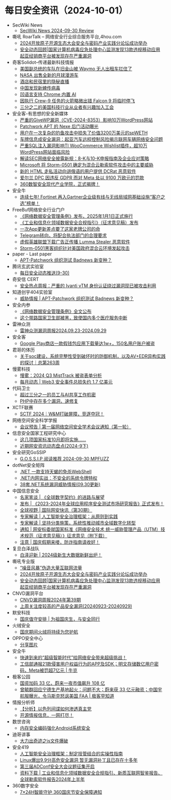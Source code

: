 # 每日安全资讯（2024-10-01）

- SecWiki News
  - [SecWiki News 2024-09-30 Review](http://www.sec-wiki.com/?2024-09-30)
- 嘶吼 RoarTalk – 网络安全行业综合服务平台,4hou.com
  - [2024开放原子开源生态大会安全与密码产业实践分论坛成功举办](https://www.4hou.com/posts/2X9J)
  - [安全动态回顾|国家计算机病毒应急处理中心监测发现13款违规移动应用 起亚经销商平台被发现存在严重漏洞](https://www.4hou.com/posts/1M93)
- 奇客Solidot–传递最新科技情报
  - [美国副总统的车队在旧金山被 Waymo 无人出租车拦住了](https://www.solidot.org/story?sid=79389)
  - [NASA 出售全新的月球漫游车](https://www.solidot.org/story?sid=79388)
  - [酒店和民宿里的隐秘直播](https://www.solidot.org/story?sid=79387)
  - [中国发现新蜱传病毒](https://www.solidot.org/story?sid=79386)
  - [凹语言支持 Chrome 内置 AI](https://www.solidot.org/story?sid=79385)
  - [因执行 Crew-9 任务的火箭略微出错 Falcon 9 将临时停飞](https://www.solidot.org/story?sid=79384)
  - [三分之二的美国科技行业从业者有兴趣加入工会](https://www.solidot.org/story?sid=79383)
- 安全客-有思想的安全新媒体
  - [严重的GiveWP漏洞（CVE-2024-8353）影响10万WordPress网站](https://www.anquanke.com/post/id/300547)
  - [Patchwork APT 的 Nexe 后门活动曝光](https://www.anquanke.com/post/id/300549)
  - [用户在一次复杂的钓鱼攻击中损失了价值3200万美元的spWETH](https://www.anquanke.com/post/id/300551)
  - [车牌信息成安全漏洞：起亚汽车远程控制风险揭示联网车辆网络安全问题](https://www.anquanke.com/post/id/300553)
  - [严重SQL注入漏洞影响TI WooCommerce Wishlist插件，超10万WordPress网站面临风险](https://www.anquanke.com/post/id/300556)
  - [解读SEC网络安全披露新规：8-K与10-K申报指南及企业应对策略](https://www.anquanke.com/post/id/300558)
  - [Microsoft 将 Storm-0501 确定为混合云勒索软件攻击中的主要威胁](https://www.anquanke.com/post/id/300561)
  - [新的 HTML 走私活动向讲俄语的用户提供 DCRat 恶意软件](https://www.anquanke.com/post/id/300564)
  - [爱尔兰 DPC 因违反 GDPR 而对 Meta 处以 9100 万欧元的罚款](https://www.anquanke.com/post/id/300566)
  - [360数智安全现代产业学院，正式揭牌！](https://www.anquanke.com/post/id/300569)
- 安全牛
  - [连续七年! Fortinet 再入Gartner企业级有线与无线局域网基础设施“客户之选”榜单！](https://www.aqniu.com/vendor/106501.html)
- FreeBuf网络安全行业门户
  - [《网络数据安全管理条例》发布，2025年1月1日正式施行](https://www.freebuf.com/news/412154.html)
  - [《工业和信息化领域数据安全合规指引》（征求意见稿）发布](https://www.freebuf.com/news/412147.html)
  - [一次App更新差点要了这家老牌公司的命](https://www.freebuf.com/articles/412128.html)
  - [Telegram转向，将配合执法部门的合理要求](https://www.freebuf.com/news/412098.html)
  - [虚假英雄联盟下载广告正传播 Lumma Stealer 恶意软件](https://www.freebuf.com/news/412090.html)
  - [Storm-0501黑客组织针对美国政府混合云环境发起攻击](https://www.freebuf.com/news/412078.html)
- paper - Last paper
  - [APT-Patchwork 组织测试 Badnews 新变种？](https://paper.seebug.org/3231/)
- 腾讯玄武实验室
  - [每日安全动态推送(9-30)](https://mp.weixin.qq.com/s?__biz=MzA5NDYyNDI0MA==&mid=2651959815&idx=1&sn=47ffa9bb7425fde8bfb7ad0726aa9aa9&chksm=8baed298bcd95b8ebc95d855f9c4f6ebd1b15ee182516f1e15637d26b4fb23daa50d84b67937&scene=58&subscene=0#rd)
- 奇安信 CERT
  - [安全热点周报：严重的 Ivanti vTM 身份认证绕过漏洞现已被攻击利用](https://mp.weixin.qq.com/s?__biz=MzU5NDgxODU1MQ==&mid=2247502218&idx=1&sn=1911aaea26cf117a13c8db46af66a5ba&chksm=fe79ed12c90e6404076d806b29b138e8264d9b0a1360a43d0046a74692889ba53aa00906a2f8&scene=58&subscene=0#rd)
- 知道创宇404实验室
  - [威胁情报 | APT-Patchwork 组织测试 Badnews 新变种？](https://mp.weixin.qq.com/s?__biz=MzAxNDY2MTQ2OQ==&mid=2650988765&idx=1&sn=2bcaf1e549d0c3b99a4a7a2a492a2d08&chksm=8079a2efb70e2bf9337cf95a53e60317e784143479752191a61f155ec2e1cf0e37701e29b81b&scene=58&subscene=0#rd)
- 安全内参
  - [《网络数据安全管理条例》全文公布](https://mp.weixin.qq.com/s?__biz=MzI4NDY2MDMwMw==&mid=2247512734&idx=1&sn=808e3ba1d737ac6f9953908a9a8f160e&chksm=ebfaf5bedc8d7ca8029b6ae77f36a0721998bef6875b04382e689c03ec7945c88cfcd79717ac&scene=58&subscene=0#rd)
  - [这个带路国家卫生部被黑，致使国内多个医疗服务中断](https://mp.weixin.qq.com/s?__biz=MzI4NDY2MDMwMw==&mid=2247512734&idx=2&sn=2b29e25fcbf6af71a617cf7a4369d0fb&chksm=ebfaf5bedc8d7ca84246c97b037ba085b98a8a319a6ce6e1d7ecc73fed16bb86307a1af0283b&scene=58&subscene=0#rd)
- 雷神众测
  - [雷神众测漏洞周报2024.09.23-2024.09.29](https://mp.weixin.qq.com/s?__biz=MzI0NzEwOTM0MA==&mid=2652503113&idx=1&sn=9e0af14b0914adb98dda4decfe908e5e&chksm=f2585ffac52fd6ec9c2078a493874ad925d0cd35a1aa5c7176ad513d6dcfcc4c3e39c345df9e&scene=58&subscene=0#rd)
- 安全客
  - [Google Play商店一款假钱包应用下载量达1w+，150名用户账户被盗](https://mp.weixin.qq.com/s?__biz=MzA5ODA0NDE2MA==&mid=2649786990&idx=1&sn=cbf34ab7c084f299ee0889e3b0b0d7b4&chksm=8893ba01bfe433170332b0578ed862195fb4b6fdce8f08a99c97655ddb49c2b1b36efe8bc210&scene=58&subscene=0#rd)
- 君哥的体历
  - [关于soc建设，系统完整性受到破坏时的防御机制，以及AV+EDR异构实践的探讨｜总第263周](https://mp.weixin.qq.com/s?__biz=MzI2MjQ1NTA4MA==&mid=2247491504&idx=1&sn=0ab81b085e1ed20d35fd1539c78e14aa&chksm=ea4bb5f7dd3c3ce15bb64c2e1970642a41b860d2c1d91990ef95b2ddcd64008485a79084953d&scene=58&subscene=0#rd)
- 慢雾科技
  - [慢雾：2024 Q3 MistTrack 被盗表单分析](https://mp.weixin.qq.com/s?__biz=MzU4ODQ3NTM2OA==&mid=2247500472&idx=1&sn=b8af0c6be27c5f779a9886e166ef8287&chksm=fddebc3fcaa93529cd590f829d1219d5594f9662263493dcddda5733842ceb946a95d538dda6&scene=58&subscene=0#rd)
  - [每月动态 | Web3 安全事件总损失约 1.7 亿美元](https://mp.weixin.qq.com/s?__biz=MzU4ODQ3NTM2OA==&mid=2247500472&idx=2&sn=cbc8fb3fc309128cb863b0539d28d5f0&chksm=fddebc3fcaa9352943aa2777205c0b4790d1f2b4d27af2e56821981d458ff073fec926fe11a9&scene=58&subscene=0#rd)
- 代码卫士
  - [超过三分之一的员工与AI共享工作机密](https://mp.weixin.qq.com/s?__biz=MzI2NTg4OTc5Nw==&mid=2247520981&idx=1&sn=7350d1b84ce9746dae06aafc5e55e76a&chksm=ea94a3bfdde32aa9a656ece3d6e12959f385a712e4b31e2e665d89a77c0b95cb2e742dbe0d91&scene=58&subscene=0#rd)
  - [PHP中存在多个漏洞，速修复](https://mp.weixin.qq.com/s?__biz=MzI2NTg4OTc5Nw==&mid=2247520981&idx=2&sn=804d3895d9a0ec8b221e9c44449e8673&chksm=ea94a3bfdde32aa9f5bdbcd7d9bc4439b09e511516e9c3a98c685f059104336ba92c2d6638a7&scene=58&subscene=0#rd)
- XCTF联赛
  - [SCTF 2024｜W&M打破屏障，竞逐夺冠！](https://mp.weixin.qq.com/s?__biz=MjM5NDU3MjExNw==&mid=2247515407&idx=1&sn=b7c07d7f6e57d6713f5dd91109813093&chksm=a6874f3591f0c623425aee28eeedc700c9dbf302120b2c965881196031ce368af01901ebcecb&scene=58&subscene=0#rd)
- 网络空间安全科学学报
  - [会议预告 | 第一届网络空间安全学术会议通知（第一轮）](https://mp.weixin.qq.com/s?__biz=MzI0NjU2NDMwNQ==&mid=2247501982&idx=1&sn=e8d1dbb889e8a5b799fe20351f748674&chksm=e9bfdc20dec855364e8d5efeafa80684d47abffbd374bcf090cedb023e14e266ab52e66b72b7&scene=58&subscene=0#rd)
- 信息安全国家工程研究中心
  - [这几项国家标准10月即将实施......](https://mp.weixin.qq.com/s?__biz=MzU5OTQ0NzY3Ng==&mid=2247497897&idx=1&sn=fb799e64427d39ce562dfa392bd9f91e&chksm=feb679bac9c1f0acee9bfddf8cab4c172e8717327165eda55381b350d3273e619e483cd39372&scene=58&subscene=0#rd)
  - [近期网安资讯动态盘点(2024-9下)](https://mp.weixin.qq.com/s?__biz=MzU5OTQ0NzY3Ng==&mid=2247497897&idx=2&sn=58a7cf241c04bd33f524478043959b63&chksm=feb679bac9c1f0ac6132a7723504d1954f8496535ff109580020f03e9edeb1fc8b1936aa4390&scene=58&subscene=0#rd)
- 安全研究GoSSIP
  - [G.O.S.S.I.P 阅读推荐 2024-09-30 MPFUZZ](https://mp.weixin.qq.com/s?__biz=Mzg5ODUxMzg0Ng==&mid=2247498937&idx=1&sn=36df820c4074b5bd0d4f219db1c40f8d&chksm=c063d260f7145b76a1959fea861e96163ae0a40dc7ebbb8f9ccb3f77a4201c3183c3f3cb4f93&scene=58&subscene=0#rd)
- dotNet安全矩阵
  - [.NET 一款支持天蝎的免杀WebShell](https://mp.weixin.qq.com/s?__biz=MzUyOTc3NTQ5MA==&mid=2247495641&idx=1&sn=1cbe9e55dff7196efb6f410c6850c988&chksm=fa594134cd2ec82280fb28f078710b7d9ac9b7da97b7effc174c6e67ee1fb1868a1d922318e3&scene=58&subscene=0#rd)
  - [.NET内网实战：不安全的系统令牌特权](https://mp.weixin.qq.com/s?__biz=MzUyOTc3NTQ5MA==&mid=2247495641&idx=2&sn=bff23e799ca2991c95ec86ecf05b3b65&chksm=fa594134cd2ec822a15ba97bf79d8438ce8d1b0383a7d9456fec79a41371cce5562ed7f9f00d&scene=58&subscene=0#rd)
  - [38套.NET系统漏洞威胁情报(09.30更新)](https://mp.weixin.qq.com/s?__biz=MzUyOTc3NTQ5MA==&mid=2247495641&idx=3&sn=8a84679c1f0b07870bc57d97f9dd9970&chksm=fa594134cd2ec8225cf31371d15fdac42eb17ae0a12ede90227104bdcd43ee4a9947ff39b5d2&scene=58&subscene=0#rd)
- 中国信息安全
  - [名家笔谈 | 《全球数字契约》的进路与展望](https://mp.weixin.qq.com/s?__biz=MzA5MzE5MDAzOA==&mid=2664226510&idx=1&sn=31bc974845692232fc5e9e0cbc48d155&chksm=8b59dc37bc2e55219195838636ad7f3a823ac97047dc382719724b46edf609db677e875a3ab9&scene=58&subscene=0#rd)
  - [发布 | 《2023-2024年全球应用程序安全测试市场研究报告》正式发布！](https://mp.weixin.qq.com/s?__biz=MzA5MzE5MDAzOA==&mid=2664226510&idx=2&sn=1cf8cf78fc6ac3628dcf70b1fddaff3b&chksm=8b59dc37bc2e5521b75eba1b90b2305bd50f02df354cf75ffe5971daf291a8981dc26f41579a&scene=58&subscene=0#rd)
  - [全球视野 | 国际网安快讯（第30期）](https://mp.weixin.qq.com/s?__biz=MzA5MzE5MDAzOA==&mid=2664226510&idx=3&sn=d86cc1639bd9fa6dd2c85410f90c340b&chksm=8b59dc37bc2e5521d7750a75df690f60a83fa86b325215a3030b198bf67e3080d225520d3761&scene=58&subscene=0#rd)
  - [专家解读 | 人工智能安全治理框架：从原则到实践](https://mp.weixin.qq.com/s?__biz=MzA5MzE5MDAzOA==&mid=2664226510&idx=4&sn=e1b781bc8f2529f1f3825c75776ac178&chksm=8b59dc37bc2e55210590d635c753a4fb4f62e52fda58ec3a0fd1a016abc0440eb9d43bd9e701&scene=58&subscene=0#rd)
  - [专家解读 | 坚持分类施策，系统性推动城市全域数字化转型](https://mp.weixin.qq.com/s?__biz=MzA5MzE5MDAzOA==&mid=2664226510&idx=5&sn=daf5788ca2147a8842c02e65a3ec46e9&chksm=8b59dc37bc2e5521e3f8acc67a0fca1e1d121008487dec7be351a73c683d3260aabd12bebc78&scene=58&subscene=0#rd)
  - [通知 | 网安标委就国家标准《网络安全技术 统一威胁管理产品（UTM）技术规范（征求意见稿）》征求意见（附下载）](https://mp.weixin.qq.com/s?__biz=MzA5MzE5MDAzOA==&mid=2664226510&idx=6&sn=127f6a41c98d232a040d71f96dc3b44f&chksm=8b59dc37bc2e5521ca2a5a55720f04aa65415bdedf6133f8213d98d8efcf5761527d2f5ad419&scene=58&subscene=0#rd)
  - [注意 | 国庆假期来喽，防诈指南请收好！](https://mp.weixin.qq.com/s?__biz=MzA5MzE5MDAzOA==&mid=2664226510&idx=7&sn=ccb665a3cf0c98bfa14a12b01443fd0f&chksm=8b59dc37bc2e5521bd3fba1792beff7a436b6a4a5823ea6c3b1717e4b6a2c7d2d9378215095a&scene=58&subscene=0#rd)
- 复旦白泽战队
  - [白泽迎新 | 2024级新生大数据新鲜出炉！](https://mp.weixin.qq.com/s?__biz=MzU4NzUxOTI0OQ==&mid=2247490917&idx=1&sn=316e623b798f10ac599674e1c3cdb860&chksm=fdeb991bca9c100d00f932024f27e5cfaf258b84d7025172a029b06b7bd0bb31d823669434da&scene=58&subscene=0#rd)
- 嘶吼专业版
  - [“噪音风暴”伪造大量互联网流量](https://mp.weixin.qq.com/s?__biz=MzI0MDY1MDU4MQ==&mid=2247578261&idx=1&sn=32758077d5c758b220411fea3729054a&chksm=e91462afde63ebb9363da014fe4716b2e7d439e43c359e612bb01df1b123c87cf4003a1e490d&scene=58&subscene=0#rd)
  - [2024开放原子开源生态大会安全与密码产业实践分论坛成功举办](https://mp.weixin.qq.com/s?__biz=MzI0MDY1MDU4MQ==&mid=2247578261&idx=2&sn=b48c9acdcf58c58e1e0f014b26c993c7&chksm=e91462afde63ebb9c7c254ca26e56e8e0955bdc1e43a42984ffb57c591b7638e8e9410de3625&scene=58&subscene=0#rd)
  - [安全动态回顾|国家计算机病毒应急处理中心监测发现13款违规移动应用 起亚经销商平台被发现存在严重漏洞](https://mp.weixin.qq.com/s?__biz=MzI0MDY1MDU4MQ==&mid=2247578261&idx=3&sn=b15c40e0a69bb0c74e3dadee1da58822&chksm=e91462afde63ebb9ebd5fa6b9d9f9604ee77def49bba75bb7ae728aa1eb0b619a0ac5f3e1b18&scene=58&subscene=0#rd)
- CNVD漏洞平台
  - [CNVD漏洞周报2024年第39期](https://mp.weixin.qq.com/s?__biz=MzU3ODM2NTg2Mg==&mid=2247495340&idx=1&sn=3d093fe9f3dfeb695eb080fd4b940171&chksm=fd74de65ca0357735eab0ab2cf130bb9856280e03a8e0cb40a891489ac179a1c1bd71a1ce5c0&scene=58&subscene=0#rd)
  - [上周关注度较高的产品安全漏洞(20240923-20240929)](https://mp.weixin.qq.com/s?__biz=MzU3ODM2NTg2Mg==&mid=2247495340&idx=2&sn=566b5c7a05d1154964e8b138ed472b94&chksm=fd74de65ca0357735a4e9ed1af74e892e8217e688e8338bf4ce7c2dffed774f433507a9f72af&scene=58&subscene=0#rd)
- 默安科技
  - [国庆值守安排 | 为祖国庆生，与安全同行](https://mp.weixin.qq.com/s?__biz=MzIzODQxMjM2NQ==&mid=2247499277&idx=1&sn=852402919c88ab9f3d73a7cdb2985539&chksm=e93b092fde4c8039a0262c1d3168e017200a1ec9074fb049b1fa6f9e2de7714bd389d0764999&scene=58&subscene=0#rd)
- 火绒安全
  - [国庆期间火绒将持续为您护航](https://mp.weixin.qq.com/s?__biz=MzI3NjYzMDM1Mg==&mid=2247520118&idx=1&sn=c770269d2dfada1c6f44e2a993697f40&chksm=eb705149dc07d85f60fe2e3ec7e03a9a89f66678533cfc20c7ca27d37cd25d7611b72b9d3306&scene=58&subscene=0#rd)
- OPPO安全中心
  - [分享图片](https://mp.weixin.qq.com/s?__biz=MzUyNzc4Mzk3MQ==&mid=2247493826&idx=1&sn=dcc591342555924c43e4853efddf436f&chksm=fa78e98ecd0f609864332b5f7a0cce11638605b553660e934964012ac0a73cf56986f6f90e08&scene=58&subscene=0#rd)
- 安全牛
  - [快速到来的“超级智能时代”给网络安全带来超级挑战！](https://mp.weixin.qq.com/s?__biz=MjM5Njc3NjM4MA==&mid=2651132419&idx=1&sn=f2c3ed07181b67279f5701d9a87e74d4&chksm=bd15a2d08a622bc6606b6d27861affb72bcca1acc88500f99a764ae323628bea56cee7563851&scene=58&subscene=0#rd)
  - [工信部通报21款侵害用户权益行为的APP及SDK；明文存储数亿用户密码，Meta被罚超7亿元 | 牛览](https://mp.weixin.qq.com/s?__biz=MjM5Njc3NjM4MA==&mid=2651132419&idx=2&sn=c9f8a67a87d74d2f8c17b200ec63b187&chksm=bd15a2d08a622bc693e92beafa0e4d14e855ff3c8367e84ef92d22b6428fab9a6aaeed74f48a&scene=58&subscene=0#rd)
- 极客公园
  - [国资加码 33 亿，蔚来一夜市值飙升 108 亿](https://mp.weixin.qq.com/s?__biz=MTMwNDMwODQ0MQ==&mid=2653056073&idx=1&sn=d74c8d05985efcad0f8de7f4d920db6a&chksm=7e5711ff492098e9d003d9861f0611ed832ad7bae12518373e71bf00bebc532ffea808e21cf6&scene=58&subscene=0#rd)
  - [曾毓群回应宁德生产基地起火：问题不大；蔚来获 33 亿元融资；中国宇航服曝光，令马斯克怒讽美国 FAA | 极客早知道](https://mp.weixin.qq.com/s?__biz=MTMwNDMwODQ0MQ==&mid=2653056038&idx=1&sn=cd0f42861f69d4b0fd491251a6af0335&chksm=7e57119049209886c35ed55219e40b10cdcb8d5e80b901f3474237060689280dd2297761d95f&scene=58&subscene=0#rd)
- 情报分析师
  - [【分析】以色列间谍如何渗透真主党](https://mp.weixin.qq.com/s?__biz=MzA3Mjc1MTkwOA==&mid=2650555817&idx=1&sn=6c3c2cc56dcc988f23c10ff68121d66f&chksm=87116be2b066e2f473ecb92d7743253a47b04a2363247e6d6126468b311eeda2b3e4bb43e918&scene=58&subscene=0#rd)
  - [开源情报信息，一网打尽！](https://mp.weixin.qq.com/s?__biz=MzA3Mjc1MTkwOA==&mid=2650555817&idx=2&sn=164bb156330403bf10b14b666fd6645a&chksm=87116be2b066e2f46f7f60665f0bf3c679a2cc12ddfc265c237c85a33e3b35b580f0de7d067d&scene=58&subscene=0#rd)
- 数世咨询
  - [内存安全编码强化Android系统安全](https://mp.weixin.qq.com/s?__biz=MzkxNzA3MTgyNg==&mid=2247518525&idx=1&sn=527b5cd12121cefa54ccac0c26c32ba9&chksm=c144fb80f633729634a0b87b8c507d48b31734fd50c70fbbe7e022a677becae62c0bcd119ef7&scene=58&subscene=0#rd)
- 迪哥讲事
  - [大力出奇迹之js文件爆破](https://mp.weixin.qq.com/s?__biz=MzIzMTIzNTM0MA==&mid=2247495986&idx=1&sn=a72a6a2f6ed539e6f27f35c6e820c744&chksm=e8a5fb51dfd27247c6384365bdc389ed905e0d06dcaa9e3b27ca62cf7f04aa64a5c7da686d12&scene=58&subscene=0#rd)
- 安全419
  - [人工智能安全治理框架：制定技管结合的实操性指南](https://mp.weixin.qq.com/s?__biz=MzUyMDQ4OTkyMg==&mid=2247542901&idx=1&sn=e0c197b8289e2a8fe5163719203749fb&chksm=f9ebf6d8ce9c7fce265390c7520a4cc92d38c4328503dc6f12676eedef07e119324daed8f0bc&scene=58&subscene=0#rd)
  - [Linux爆出9.9分高危安全漏洞 暂无漏洞补丁且已存在十多年](https://mp.weixin.qq.com/s?__biz=MzUyMDQ4OTkyMg==&mid=2247542901&idx=2&sn=2133da115eacf4e2a0d2e2c9206b1cff&chksm=f9ebf6d8ce9c7fce557fe7aca4c1671c15110094e6d07863cda92cecefef7aac440653b8ccba&scene=58&subscene=0#rd)
  - [第三届ADConf安全大会议题征集开启](https://mp.weixin.qq.com/s?__biz=MzUyMDQ4OTkyMg==&mid=2247542901&idx=3&sn=7a6c010468a62e5c96f5630845c98375&chksm=f9ebf6d8ce9c7fcea57950bf0600abbfff9174a98d062ced18ba4437d306f6918f95efd3c32c&scene=58&subscene=0#rd)
  - [资料下载 | 工业和信息化领域数据安全合规指引、新质互联网智鉴报告、全球勒索软件报告2024年上半年](https://mp.weixin.qq.com/s?__biz=MzUyMDQ4OTkyMg==&mid=2247542901&idx=4&sn=15aacd28e083e2a52d9e0d872ef3f59c&chksm=f9ebf6d8ce9c7fce243a13d139323075f7764aed52db3406f0e2cc3f3d5db20f11b54322a6df&scene=58&subscene=0#rd)
- 360数字安全
  - [7*24H智能守护 360国庆节安全保障通知](https://mp.weixin.qq.com/s?__biz=MzA4MTg0MDQ4Nw==&mid=2247575825&idx=1&sn=da0a869daf71e1c61c8c3dd153009d68&chksm=9f8d3919a8fab00fa0ad9812cdd284288596c6ecf0764d7cb3f8590aa70fb1acd89b98e881c2&scene=58&subscene=0#rd)
